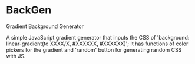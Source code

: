 # BackGen
Gradient Background Generator

A simple JavaScript gradient generator that inputs the CSS of 'background: linear-gradient(to XXXX/X, #XXXXXX, #XXXXXX)';
It has functions of color pickers for the gradient and 'random' button for generating random CSS with JS.
